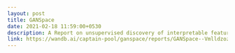 ```yaml
---
layout: post
title: GANSpace
date: 2021-02-18 11:59:00+0530
description: A Report on unsupervised discovery of interpretable feature directions in pre-trained GANs
link: https://wandb.ai/captain-pool/ganspace/reports/GANSpace--VmlldzozODczMDE
---
```

